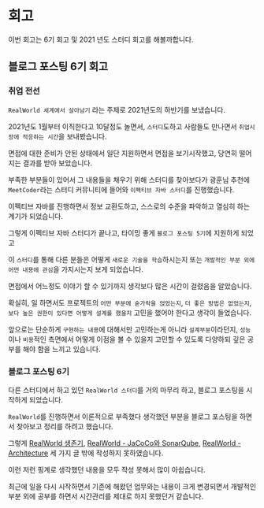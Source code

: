 # 회고

이번 회고는 6기 회고 및 2021 년도 스터디 회고를 해볼까합니다.

## 블로그 포스팅 6기 회고

### 취업 전선

`RealWorld 세계에서 살아남기` 라는 주제로 2021년도의 하반기를 보냈습니다.

2021년도 1월부터 이직한다고 10달정도 놀면서, `스터디`도하고 사람들도 만나면서 `취업시장에 적응하는 시간`을 보내봤습니다.

면접에 대한 준비가 안된 상태에서 일단 지원하면서 면접을 보기시작했고, 당연히 떨어지는 결과를 받아 보았습니다.

부족한 부분들이 있어서 그 내용들을 채우기 위해 스터디를 찾아보다가 광훈님 추천에 `MeetCoder`라는 스터디 커뮤니티에 들어와 `이펙티브 자바 스터디`를 진행했습니다.

이펙티브 자바를 진행하면서 정보 교환도하고, 스스로의 수준을 파악하고 열심히 하는 계기가 되었습니다.

그렇게 이펙티브 자바 스터디가 끝나고, 타이밍 좋게 `블로그 포스팅 5기`에 지원하게 되었고 

이 `스터디`를 통해 다른 분들은 어떻게 `새로운 기술을 학습`하시는지 또는 `개발적인 부분 외에 어떤 내용에 관심`을 가지시는지 보게 되었습니다.

면접에서 어느정도 이야기 할 수 있기까지 생각보다 많은 시간이 걸렸음을 알았습니다.

확실히, 일 하면서도 프로젝트의 `어떤 부분에 숟가락을 얹었는지`, `더 좋은 방법은 없었는지`, `보다 높은 권한이 있다면 어떻게 설계를 했을지` 고민을 했어야 한다고 생각이 들었습니다.

앞으로는 단순하게 `구현하는 내용`에 대해서만 고민하는게 아니라 `설계부분`이라던지, `성능`이나 `비용`적인 측면에서 어떻게 이점을 볼 수 있을지 고민할 수 있도록 다양하되 깊은 공부를 해야 함을 느끼고 있습니다.

### 블로그 포스팅 6기

다른 스터디에서 하고 있던 `RealWorld 스터디`를 거의 마무리 하고, 블로그 포스팅을 시작하게 되었습니다.

`RealWorld`를 진행하면서 이론적으로 부족했다 생각했던 부분을 블로그 포스팅을 하면서 찾아보고 정리를 하려고 했습니다.

그렇게 [RealWorld 생존기](../realworld/_1_intro.md), [RealWorld - JaCoCo와 SonarQube](../realworld/_2_jacoco_n_sonarqube.md), [RealWorld - Architecture](../realworld/_3_architecture.md) 세 가지 글 밖에 작성하지 못하였습니다.

이런 저런 핑계로 생각했던 내용을 모두 작성 못해서 많이 아쉽습니다.

최근에 일을 다시 시작하면서 기존에 해왔던 업무와는 내용이 크게 변경되면서 개발적인 부분 외에 공부를 하면서 시간관리를 제대로 하지 못했던거 같습니다.


